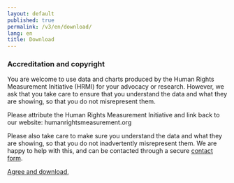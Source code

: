 ```yaml
---
layout: default
published: true
permalink: /v3/en/download/
lang: en
title: Download
---
```


### Accreditation and copyright

You are welcome to use data and charts produced by the Human Rights Measurement Initiative (HRMI) for your advocacy or research. However, we ask that you take care to ensure that you understand the data and what they are showing, so that you do not misrepresent them.

Please attribute the Human Rights Measurement Initiative and link back to our website: humanrightsmeasurement.org

Please also take care to make sure you understand the data and what they are showing, so that you do not inadvertently misrepresent them. We are happy to help with this, and can be contacted through a secure [contact form](https://humanrightsmeasurement.org/about-hrmi/contact-hrmi/).

[Agree and download]('https://data-store.humanrightsmeasurement.org/data/hrmi-data-download.zip),
